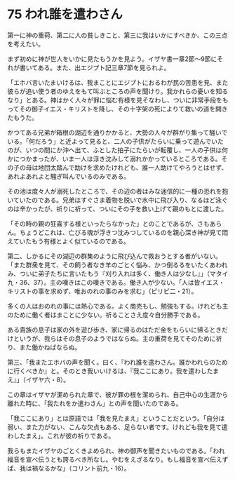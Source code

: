 # 75 われ誰を遣わさん

第一に神の重荷、第二に人の貧しきこと、第三に我はいかにすべきか、この三点を考えたい。

まず初めに神が世人をいかに見たもうかを見よう。イザヤ書一章2節〜9節にそれが書いてある。また、出エジプト記三章7節を見られよ。

「エホバ言いたまいけるは、我まことにエジプトにおるわが民の苦患を見、また彼らが追い使う者のゆえをもて叫ぶところの声を聞けり。我かれらの憂いを知るなり」とある。神はかく人々が罪に悩む有様を見そなわし、ついに非常手段をもってその御子イエス・キリストを降し、その十字架の死によりて救いの道を開きたもうた。

かつてある兄弟が箱根の湖辺を通りかかると、大勢の人々が群がり集って騒いでいる。「何だろう」と近よって見ると、二人の子供がたらいに乗って遊んでいたのが、いつの間にか沖へ出て、ふとした拍子にたらいが転覆し、一人の子供は何かにつかまったが、いま一人は浮き沈みして溺れかかっているところである。その子の母は地団太踏んで助けを求めたけれども、誰一人助けてやろうとはせず、あれよあれよと騒ぎ叫んでいるのみである。

その池は度々人が溺死したところで、その辺の者はみな迷信的に一種の恐れを抱いていたのである。兄弟はすぐさま着物を脱いで水中に飛び入り、なるほど泳ぐのは辛かったが、祈りに祈って、ついにその子を救い上げて親のもとに渡した。

「その時の親の狂喜する様といったらなかった」とのことであるが、さもあらん。ちょうどこれは、亡びる魂が浮きつ沈みつしているのを親心深き神が見て悶えていたもう有様とよく似ているのである。

第二、しかるにその湖辺の群集のように飛び込んで救おうとする者がいない。「また群衆を見て、その飼う者なき羊のごとく悩み、かつ倒るるをいたくあわれみ、ついに弟子たちに言いたもう『刈り入れは多く、働き人は少なし』」（マタイ九・36、37）。主の嘆きはこの嘆きである。働き人が少ない。「人は皆イエス・キリストの事を求めず、唯おのれの事のみを求む」（ピリピ二・21）。

多くの人はおのれの事には熱心である。よく商売もし、勉強もする。けれども主のために働く者はまことに少ない。祈ることさえ度々自分勝手である。

ある貴族の息子は家の外を遊び歩き、家に帰るのはただ金をもらいに帰るときだけというが、我らはその息子のようではならぬ。主の重荷を見てそのために祈り、また働かねばならぬ。

第三、「我またエホバの声を聞く。曰く、『われ誰を遣わさん。誰かわれらのために行くべきか』と。そのとき我いいけるは、『我ここにあり。我を遣わしたまえ』」（イザヤ六・8）。

この章はイザヤが潔められた章で、彼が罪の根を潔められ、自己中心の生涯から離れた時に、「我たれをか遣わさん」との声を聞いたのである。

「我ここにあり」とは原語では「我を見たまえ」ということだという。「自分は弱い、また力がない、こんな欠点もある、足らない者です。けれども我を見て遣わしたまえ」。これが彼の祈りである。

我らもまたイザヤのごとくきよめられ、神の御声を聞きたいものである。「われ福音を宣べ伝うとも誇るべき所なし。やむをえざるなり。もし福音を宣べ伝えずぱ、我は禍なるかな」（コリント前九・16）。

